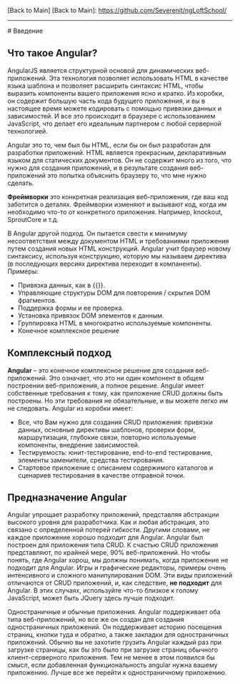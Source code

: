 [Back to Main]
[Back to Main]: <https://github.com/Severenit/ngLoftSchool/>
<hr/>
# Введение

## Что такое Angular?

AngularJS является структурной основой для динамических веб-приложений. Эта технология позволяет использовать HTML в качестве языка шаблона и позволяет расширить синтаксис HTML, чтобы выразить компоненты вашего приложения ясно и кратко. Из коробки, он содержит большую часть кода будущего приложения, и вы в настоящее время можете кодировать с помощью привязки данных и зависимостей. И все это происходит в браузере с использованием JavaScript, что делает его идеальным партнером с любой серверной технологией.

Angular это то, чем был бы HTML, если бы он был разработан для разработки приложений. HTML является прекрасным, декларативным языком для статических документов. Он не содержит много из того, что нужно для создания приложений, и в результате создания веб-приложений это попытка объяснить браузеру то, что мне нужно сделать.

**Фреймворки** это конкретная реализация веб-приложения, где ваш код заботится о деталях. Фреймворки изменяют и вызывают код, когда им необходимо что-то от конкретного приложения. Например, knockout, SproutCore и т.д.

В Angular другой подход. Он пытается свести к минимуму несоответствия между документом HTML и требованиями приложения путем создания новых HTML конструкций. Angular учит браузер новому синтаксису, используя конструкцию, которую мы называем директива (в последующих версиях директива переходит в компаненты). Примеры:

- Привязка данных, как в {{}}.
- Управляющие структуры DOM для повторения / скрытия DOM фрагментов.
- Поддержка формы и ее проверка.
- Установка привязок DOM элементов к данным.
- Группировка HTML в многократно используемые компоненты.
- Конечное комплексное решение

## Комплексный подход

**Angular** – это конечное комплексное решение для создания веб-приложений. Это означает, что это ни один компонент в общем построении веб-приложения, а полное решение. Angular имеет собственные требования к тому, как приложение CRUD должны быть построены. Но эти требования не обязательные, и вы можете легко им не следовать. Angular из коробки имеет:

- Все, что Вам нужно для создания CRUD приложения: привязки данных, основные директивы шаблонов, проверки форм, маршрутизация, глубокие связи, повторно используемые компоненты, внедрение зависимостей.
- Тестируемость: юнит-тестирование, end-to-end тестирование, элементы заменители, средства тестирования.
- Стартовое приложение с описанием содержимого каталогов и сценариев тестирования в качестве отправной точки.

## Предназначение Angular

Angular упрощает разработку приложений, представляя абстракции высокого уровня для разработчика. Как и любая абстракция, это связано с определенной потерей гибкости. Другими словами, не каждое приложение хорошо подходит для Angular. Angular был построен для приложения типа CRUD. К счастью CRUD приложения представляют, по крайней мере, 90% веб-приложений. Но чтобы понять, где Angular хорош, мы должны понимать, когда приложение не подходит для Angular.
Игры и графические редакторы, примеры очень интенсивного и сложного манипулирования DOM. Эти виды приложений отличаются от CRUD приложений, и, как следствие, **не подходит** для Angular. В этих случаях, используйте что-то близкое к голому JavaScript, может быть JQuery здесь лучше подходит.

Одностраничные и обычные приложения. Angular поддерживает оба типа веб-приложений, но все же он создан для создания одностраничных приложений. Он поддерживает историю посещения страниц, кнопки туда и обратно, а также закладки для одностраничных приложений.
Обычно вы не захотите грузить Angular каждый раз при загрузке страницы, как бы это было при загрузке страниц обычного клиент-серверного приложения. Тем не менее в этом появился бы смысл, если добавленная функциональность angular нужна вашему приложению. Лучше все же перейти к одностраничному приложению.